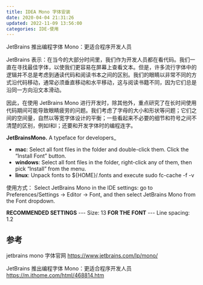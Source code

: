 ```yaml
---
title: IDEA Mono 字体安装
date: 2020-04-04 21:31:26
updated: 2022-11-09 13:56:00
categories: IDE-使用
---
```


JetBrains 推出编程字体 Mono：更适合程序开发人员

JetBrains 表示：在当今的大部分时间里，我们作为开发人员都在看代码。我们一直在寻找最佳字体，以使我们更容易在屏幕上查看文本。但是，许多流行字体中的逻辑并不总是考虑到通读代码和阅读书本之间的区别。我们的眼睛以非常不同的方式沿代码移动，通常必须垂直移动和水平移动，这与阅读书籍不同，因为它们总是沿同一方向沿文本滑动。

因此，在使用 JetBrains Mono 进行开发时，除其他外，重点研究了在长时间使用代码期间可能导致眼睛疲劳的问题。我们考虑了字母的大小和形状等问题；它们之间的空间量，自然以等宽字体设计的平衡；一些看起来不必要的细节和符号之间不清楚的区别，例如I和l；还要和开发字体时的编程连字。

**JetBrainsMono.**
A typeface for developers_

* **mac**: Select all font files in the folder and double-click them. Click the “Install Font” button.
* **windows**: Select all font files in the folder, right-click any of them, then pick “Install” from the menu.
* **linux**: Unpack fonts to ${HOME}/.fonts and execute
    sudo fc-cache -f -v

使用方式：
Select JetBrains Mono in the IDE settings: go to Preferences/Settings → Editor → Font, and then select JetBrains Mono from the Font dropdown.

**RECOMMENDED SETTINGS** --- Size: 13
**FOR THE FONT** --- Line spacing: 1.2

## 参考

jetbrains mono 字体官网
<https://www.jetbrains.com/lp/mono/>

JetBrains 推出编程字体 Mono：更适合程序开发人员
<https://m.ithome.com/html/468814.htm>
